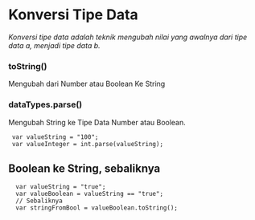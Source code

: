 # Konversi Tipe Data
*Konversi tipe data adalah teknik mengubah nilai yang awalnya dari tipe data a, menjadi tipe data b.* 

### toString()
Mengubah dari Number atau Boolean Ke String

### dataTypes.parse()
Mengubah String ke Tipe Data Number atau Boolean.
```
 var valueString = "100";
 var valueInteger = int.parse(valueString);
```

## Boolean ke String, sebaliknya
```
  var valueString = "true";
  var valueBoolean = valueString == "true";
  // Sebaliknya
  var stringFromBool = valueBoolean.toString();
```